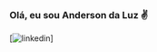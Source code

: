 ### Olá, eu sou Anderson da Luz ✌️

[![linkedin](https://img.shields.io/badge/LinkedIn-0077B5?style=for-the-badge&logo=linkedin&logoColor=white)]
